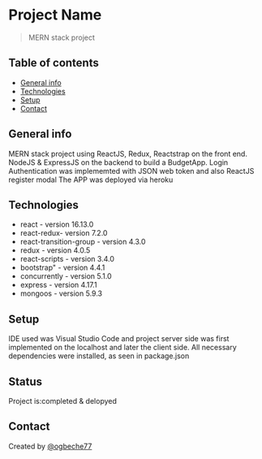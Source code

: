 # Project Name
>MERN stack project

## Table of contents
* [General info](#general-info)
* [Technologies](#technologies)
* [Setup](#setup)
* [Contact](#contact)

## General info
MERN stack project using ReactJS, Redux, Reactstrap on the front end.  NodeJS & ExpressJS on the backend  to build a BudgetApp. Login Authentication was implememted with JSON web token and also ReactJS register modal
The APP was deployed via heroku


## Technologies
* react - version 16.13.0
* react-redux- version 7.2.0
* react-transition-group - version 4.3.0
* redux - version 4.0.5 
* react-scripts - version 3.4.0 
* bootstrap" - version 4.4.1
* concurrently - version 5.1.0 
* express - version 4.17.1 
* mongoos - version 5.9.3

## Setup
IDE used was Visual Studio Code and project server side was first implemented on the localhost and later the client side.
All necessary dependencies were installed, as seen in package.json

## Status
Project is:completed & delopyed 


## Contact
Created by [@ogbeche77](ogbeche77@yahoo.com)
